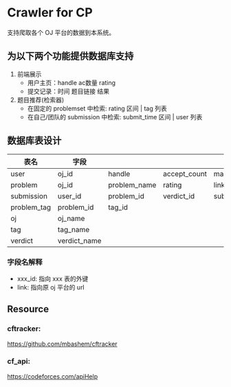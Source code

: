 # Crawler for CP
支持爬取各个 OJ 平台的数据到本系统。

## 为以下两个功能提供数据库支持
1. 前端展示
    + 用户主页：handle ac数量 rating
    + 提交记录：时间 题目链接 结果
2. 题目推荐(检索器)
    + 在固定的 problemset 中检索: rating 区间 | tag 列表 
    + 在自己/团队的 submission 中检索: submit_time 区间 | user 列表

## 数据库表设计
| 表名        	| 字段         	|              	|              	|             	|                	|      	|
|-------------	|--------------	|--------------	|--------------	|-------------	|----------------	|------	|
| user        	| oj_id        	| handle       	| accept_count 	| max_rating  	| current_rating 	| link 	|
| problem     	| oj_id        	| problem_name 	| rating       	| link        	|                	|      	|
| submission  	| user_id      	| problem_id   	| verdict_id   	| submit_time 	|                	|      	|
| problem_tag 	| problem_id   	| tag_id       	|              	|             	|                	|      	|
| oj          	| oj_name      	|              	|              	|             	|                	|      	|
| tag         	| tag_name     	|              	|              	|             	|                	|      	|
| verdict     	| verdict_name 	|              	|              	|             	|                	|      	|

### 字段名解释
+ xxx_id: 指向 xxx 表的外键
+ link: 指向原 oj 平台的 url

## Resource
### cftracker:
<https://github.com/mbashem/cftracker>

### cf_api:
<https://codeforces.com/apiHelp>